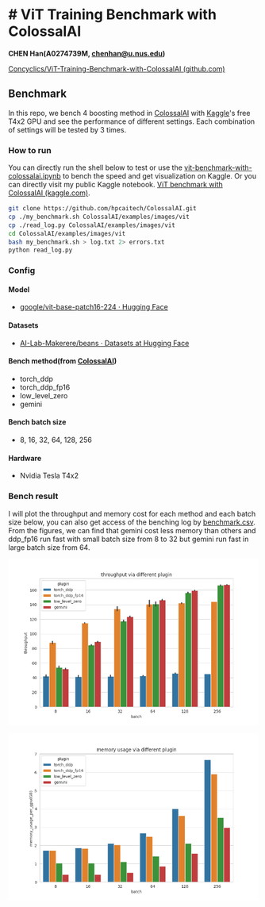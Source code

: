 # # ViT Training Benchmark with ColossalAI

**CHEN Han(A0274739M, chenhan@u.nus.edu)**

[Concyclics/ViT-Training-Benchmark-with-ColossalAI (github.com)](https://github.com/Concyclics/ViT-Training-Benchmark-with-ColossalAI)

## Benchmark

In this repo, we bench 4 boosting method in [ColossalAI](https://github.com/hpcaitech/ColossalAI) with [Kaggle](https://www.kaggle.com)'s free T4x2 GPU and see the performance of different settings. Each combination of settings will be tested by 3 times.

### How to run

You can directly run the shell below to test or use the [vit-benchmark-with-colossalai.ipynb](./vit-benchmark-with-colossalai.ipynb) to bench the speed and get visualization on Kaggle. Or you can directly visit my public Kaggle notebook. [ViT benchmark with ColossalAI (kaggle.com)](https://www.kaggle.com/code/concyclics/vit-benchmark-with-colossalai/notebook).

```bash
git clone https://github.com/hpcaitech/ColossalAI.git
cp ./my_benchmark.sh ColossalAI/examples/images/vit
cp ./read_log.py ColossalAI/examples/images/vit
cd ColossalAI/examples/images/vit
bash my_benchmark.sh > log.txt 2> errors.txt
python read_log.py
```

### Config

#### Model

* [google/vit-base-patch16-224 · Hugging Face](https://huggingface.co/google/vit-base-patch16-224)

#### Datasets

* [AI-Lab-Makerere/beans · Datasets at Hugging Face](https://huggingface.co/datasets/AI-Lab-Makerere/beans)

#### Bench method(from [ColossalAI](https://github.com/hpcaitech/ColossalAI))

* torch_ddp
* torch_ddp_fp16
* low_level_zero
* gemini

#### Bench batch size

* 8, 16, 32, 64, 128, 256

#### Hardware

* Nvidia Tesla T4x2

### Bench result

I will plot the throughput and memory cost for each method and each batch size below, you can also get access of the benching log by [benchmark.csv](./benchmark.csv). From the figures, we can find that gemini cost less memory than others and ddp_fp16 run fast with small batch size from 8 to 32 but gemini run fast in large batch size from 64.

![throughput](images/throughput.png)

![memory](images/memory.png)
